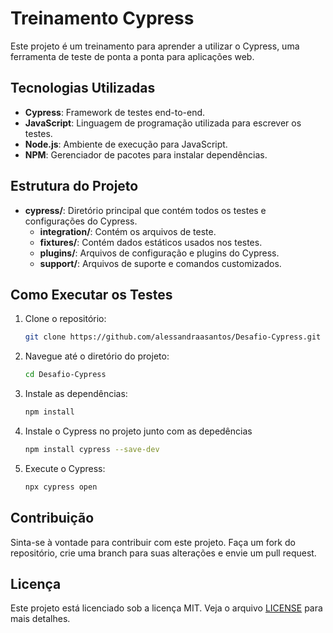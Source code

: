 # Treinamento Cypress

Este projeto é um treinamento para aprender a utilizar o Cypress, uma ferramenta de teste de ponta a ponta para aplicações web.

## Tecnologias Utilizadas

- **Cypress**: Framework de testes end-to-end.
- **JavaScript**: Linguagem de programação utilizada para escrever os testes.
- **Node.js**: Ambiente de execução para JavaScript.
- **NPM**: Gerenciador de pacotes para instalar dependências.

## Estrutura do Projeto

- **cypress/**: Diretório principal que contém todos os testes e configurações do Cypress.
    - **integration/**: Contém os arquivos de teste.
    - **fixtures/**: Contém dados estáticos usados nos testes.
    - **plugins/**: Arquivos de configuração e plugins do Cypress.
    - **support/**: Arquivos de suporte e comandos customizados.

## Como Executar os Testes

1. Clone o repositório:
     ```bash
     git clone https://github.com/alessandraasantos/Desafio-Cypress.git
     ```
2. Navegue até o diretório do projeto:
     ```bash
     cd Desafio-Cypress
     ```
3. Instale as dependências:
     ```bash
     npm install
4. Instale o Cypress no projeto junto com as depedências
     ```bash    
     npm install cypress --save-dev
     ```
5. Execute o Cypress:
     ```bash
     npx cypress open
     ```

## Contribuição

Sinta-se à vontade para contribuir com este projeto. Faça um fork do repositório, crie uma branch para suas alterações e envie um pull request.

## Licença

Este projeto está licenciado sob a licença MIT. Veja o arquivo [LICENSE](LICENSE) para mais detalhes.